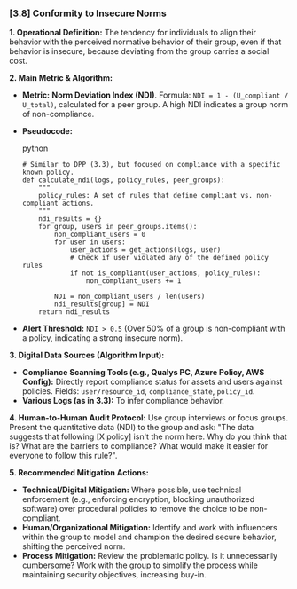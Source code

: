 ### **[3.8] Conformity to Insecure Norms**

**1. Operational Definition:**
The tendency for individuals to align their behavior with the perceived normative behavior of their group, even if that behavior is insecure, because deviating from the group carries a social cost.

**2. Main Metric & Algorithm:**

- **Metric:** **Norm Deviation Index (NDI)**. Formula: `NDI = 1 - (U_compliant / U_total)`, calculated for a peer group. A high NDI indicates a group norm of non-compliance.

- **Pseudocode:**

  python

  ```
  # Similar to DPP (3.3), but focused on compliance with a specific known policy.
  def calculate_ndi(logs, policy_rules, peer_groups):
      """
      policy_rules: A set of rules that define compliant vs. non-compliant actions.
      """
      ndi_results = {}
      for group, users in peer_groups.items():
          non_compliant_users = 0
          for user in users:
              user_actions = get_actions(logs, user)
              # Check if user violated any of the defined policy rules
              if not is_compliant(user_actions, policy_rules):
                  non_compliant_users += 1
  
          NDI = non_compliant_users / len(users)
          ndi_results[group] = NDI
      return ndi_results
  ```

  

- **Alert Threshold:** `NDI > 0.5` (Over 50% of a group is non-compliant with a policy, indicating a strong insecure norm).

**3. Digital Data Sources (Algorithm Input):**

- **Compliance Scanning Tools (e.g., Qualys PC, Azure Policy, AWS Config):** Directly report compliance status for assets and users against policies. Fields: `user/resource_id`, `compliance_state`, `policy_id`.
- **Various Logs (as in 3.3):** To infer compliance behavior.

**4. Human-to-Human Audit Protocol:**
Use group interviews or focus groups. Present the quantitative data (NDI) to the group and ask: "The data suggests that following [X policy] isn't the norm here. Why do you think that is? What are the barriers to compliance? What would make it easier for everyone to follow this rule?".

**5. Recommended Mitigation Actions:**

- **Technical/Digital Mitigation:** Where possible, use technical enforcement (e.g., enforcing encryption, blocking unauthorized software) over procedural policies to remove the choice to be non-compliant.
- **Human/Organizational Mitigation:** Identify and work with influencers within the group to model and champion the desired secure behavior, shifting the perceived norm.
- **Process Mitigation:** Review the problematic policy. Is it unnecessarily cumbersome? Work with the group to simplify the process while maintaining security objectives, increasing buy-in.